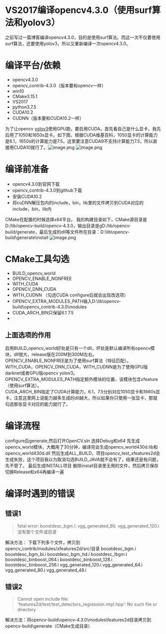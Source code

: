 # VS2017编译opencv4.3.0（使用surf算法和yolov3）

之前写过一篇博客编译opencv4.3.0，目的是使用surf算法。而这一次不仅要使用surf算法，还要使用yolov3，所以又重新编译一次opencv4.3.0。

# 编译平台/依赖

- opencv4.3.0 
- opencv_contrib-4.3.0（版本要和opencv一样）
- win10 
- CMake3.15.1 
- VS2017 
- python3.7.5 
- CUDA10.2
- CUDNN（版本要和CUDA10.2一样）

为了让opencv [yolov3](https://so.csdn.net/so/search?q=yolov3&spm=1001.2101.3001.7020)使用GPU跑，要启用CUDA。首先看自己是什么显卡，我先后用了1050和1650s显卡。如下图，根据CUDA维基百科，1050显卡的计算能力是6.1，1650s的计算能力是7.5，这里要注意CUDA9不支持计算能力7.5，所以直接用CUDA10就行了。![image.png](https://cdn.nlark.com/yuque/0/2023/png/26336920/1672728093443-85ba3d1a-cfa1-484e-ab1b-7818c1d2c9a4.png#averageHue=%23f2f4f6&clientId=u907332dd-d8d9-4&crop=0&crop=0&crop=1&crop=1&from=paste&id=u36698ae1&margin=%5Bobject%20Object%5D&name=image.png&originHeight=858&originWidth=1678&originalType=url&ratio=1&rotation=0&showTitle=false&size=131233&status=done&style=none&taskId=ube57c2d8-fe51-4699-b51b-ef8f86390c9&title=)
![image.png](https://cdn.nlark.com/yuque/0/2023/png/26336920/1672728108638-315b8263-3c4c-4526-9b6e-1ae06cc27014.png#averageHue=%23fdfbf9&clientId=u907332dd-d8d9-4&crop=0&crop=0&crop=1&crop=1&from=paste&id=ua8b1f731&margin=%5Bobject%20Object%5D&name=image.png&originHeight=444&originWidth=1658&originalType=url&ratio=1&rotation=0&showTitle=false&size=86360&status=done&style=none&taskId=u550f74c5-9ee0-4c81-8fb9-e73f67bfb2c&title=)

# 编译前准备

- opencv4.3.0到官网下载
- opencv_contrib-4.3.0到github下载
- 安装CUDA10.2
- 将cuDNN解压包内的include，bin，lib里的文件拷贝到CUDA对应的include，bin，lib内

CMake在配置的时候选择x64平台。
我的构建目录如下，CMake源目录是D:/lib/opencv-build/opencv-4.3.0，输出目录是gD:/lib/opencv-build/generate，最后生成的dll等文件所在目录：D:\lib\opencv-build\generate\install
![image.png](https://cdn.nlark.com/yuque/0/2023/png/26336920/1672728234011-6a28c554-652c-4dd8-baf1-9c5d9cbb0f23.png#averageHue=%23fbfaf9&clientId=u907332dd-d8d9-4&crop=0&crop=0&crop=1&crop=1&from=paste&id=u6faf9880&margin=%5Bobject%20Object%5D&name=image.png&originHeight=190&originWidth=713&originalType=url&ratio=1&rotation=0&showTitle=false&size=20244&status=done&style=none&taskId=ua1b91423-23f4-4dab-b8be-ab48186b736&title=)

# CMake工具勾选
- BUILD_opencv_world
- OPENCV_ENABLE_NONFREE
- WITH_CUDA
- OPENCV_DNN_CUDA
- WITH_CUDNN （勾选CUDA configure后就会出现改选项）
- OPENCV_EXTRA_MODULES_PATH输入D:\lib\opencv-build\opencv_contrib-4.3.0\modules
- CUDA_ARCH_BIN只保留6.1 7.5
- 
## 上面选项的作用
启用BUILD_opencv_world好处是只有一个dll，坏处是默认编译所有opencv模块，dll很大，release版在200M到300M左右。  
OPENCV_ENABLE_NONFREE是为了使用surf算法（特征匹配）。  
WITH_CUDA，OPENCV_DNN_CUDA，WITH_CUDNN是为了使用GPU版darknet或者GPU版opencv yolov3。  
OPENCV_EXTRA_MODULES_PATH指定额外模块的位置，该模块包含xfeature（使用surf算法）。  
CUDA_ARCH_BIN指定了CUDA计算能力，6.1，7.5分别对应1050显卡和1660s显卡。注意这里网上说能力越多生成的dll越大，所以如果你只使用一张显卡，那就勾选那张显卡对应的能力就行了。

# 编译流程
configure后generate,然后打开OpenCV.sln
选择Debug和x64
先生成opencv_world模块，大概用了30分钟，编译完会生成opencv_world430d.lib和opencv_world430d.dll
然后生成ALL_BUILD，项目opencv_test_xfeatures2d会生成失败，这个项目我以为取消勾选BUILD_JAVA就不会有了，结果还是有问题，先不管了。
最后生成INSTALL项目
删除install目录里无用的文件，然后拷贝保存
切换Release和x64再编译一遍

# 编译时遇到的错误
## 错误1
> fatal error: boostdesc_bgm.i: vgg_generated_80. vgg_generated_120.i没有那个文件或目录

解决方法：
下载下列多个文件，拷贝到opencv_contrib/modules/xfeatures2d/src/目录
boostdesc_bgm.i
boostdesc_bgm_bi.i
boostdesc_bgm_hd.i
boostdesc_lbgm.i
boostdesc_binboost_064.i
boostdesc_binboost_128.i
boostdesc_binboost_256.i
vgg_generated_120.i
vgg_generated_64.i
vgg_generated_80.i
vgg_generated_48.i

## 错误2
> Cannot open include file: 'features2d/test/test_detectors_regression.impl.hpp': No such file or directory

解决方法：将opencv-build\opencv-4.3.0\modules\features2d目录拷贝到opencv-build\generate（CMake生成目录）

